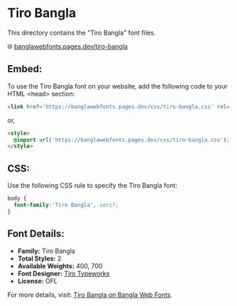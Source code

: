 # Tiro Bangla

This directory contains the "Tiro Bangla" font files.

🌐 [banglawebfonts.pages.dev/tiro-bangla](https://banglawebfonts.pages.dev/tiro-bangla/)

## Embed:
To use the Tiro Bangla font on your website, add the following code to your HTML &lt;head&gt; section:
```html
<link href='https://banglawebfonts.pages.dev/css/tiro-bangla.css' rel='stylesheet'>
```

or,
```html
<style>
  @import url('https://banglawebfonts.pages.dev/css/tiro-bangla.css');
</style>
```

## CSS:
Use the following CSS rule to specify the Tiro Bangla font:
```css
body {
  font-family:'Tiro Bangla', serif;
}
```

## Font Details:
- **Family:** Tiro Bangla
- **Total Styles:** 2
- **Available Weights:** 400, 700
- **Font Designer:** [Tiro Typeworks](https://www.tiro.com/)
- **License:** OFL

For more details, visit: [Tiro Bangla on Bangla Web Fonts](https://banglawebfonts.pages.dev/tiro-bangla/#about).